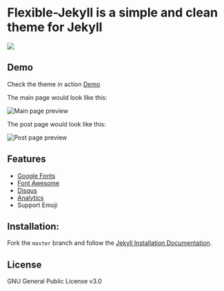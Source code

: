 # Flexible-Jekyll is a simple and clean theme for Jekyll

![](https://github.com/adithsuresh5/flexible-jekyll/blob/master/assets/img/promo-img.jpg?raw=true)

## Demo

Check the theme in action [Demo](https://adithsuresh5.github.io/flexible-jekyll/)

The main page would look like this:

![Main page preview](https://github.com/adithsuresh5/flexible-jekyll/blob/master/assets/img/home-page.jpg?raw=true)

The post page would look like this:

![Post page preview](https://github.com/adithsuresh5/flexible-jekyll/blob/master/assets/img/post-example.jpg?raw=true)

## Features

- [Google Fonts](https://fonts.google.com/)
- [Font Awesome](http://fontawesome.io/)
- [Disqus](https://disqus.com/)
- [Analytics](https://analytics.google.com/analytics/web/)
- Support Emoji

## Installation:

Fork the ``master`` branch and follow the [Jekyll Installation Documentation](https://jekyllrb.com/docs/installation/).

## License

GNU General Public License v3.0

